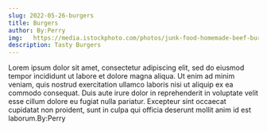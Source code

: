 ```yaml
---
slug: 2022-05-26-burgers
title: Burgers
author: By:Perry
img:   https://media.istockphoto.com/photos/junk-food-homemade-beef-burgers-on-vintage-wooden-background-picture-id1302436326?b=1&k=20&m=1302436326&s=170667a&w=0&h=MvSjb8R4lOJT_NteIiZxfIoZvXIkKucRUVeViFBLVN4=
description: Tasty Burgers
---
```

Lorem ipsum dolor sit amet, consectetur adipiscing elit, sed do eiusmod tempor incididunt ut labore et dolore magna aliqua. Ut enim ad minim veniam, quis nostrud exercitation ullamco laboris nisi ut aliquip ex ea commodo consequat. Duis aute irure dolor in reprehenderit in voluptate velit esse cillum dolore eu fugiat nulla pariatur. Excepteur sint occaecat cupidatat non proident, sunt in culpa qui officia deserunt mollit anim id est laborum.By:Perry